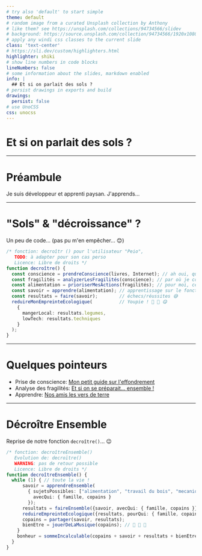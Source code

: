```yaml
---
# try also 'default' to start simple
theme: default
# random image from a curated Unsplash collection by Anthony
# like them? see https://unsplash.com/collections/94734566/slidev
# background: https://source.unsplash.com/collection/94734566/1920x1080
# apply any windi css classes to the current slide
class: 'text-center'
# https://sli.dev/custom/highlighters.html
highlighter: shiki
# show line numbers in code blocks
lineNumbers: false
# some information about the slides, markdown enabled
info: |
  ## Et si on parlait des sols ?
# persist drawings in exports and build
drawings:
  persist: false
# use UnoCSS
css: unocss
---
```


# Et si on parlait des sols ?


---

# Préambule

Je suis développeur et apprenti paysan. J'apprends...

---

# "Sols" & "décroissance" ?

<v-click>

Un peu de code... (pas pu m'en empêcher... 😊)

</v-click>

<v-click>

```ts {1-4|5|6|7|8|9|10-15|all}
/* fonction: decroîtr () pour l'utilisateur "Peio",
   TODO: à adapter pour son cas perso
   Licence: Libre de droits */
function decroître() {
  const conscience = prendreConscience(livres, Internet); // ah oui, quand même 😲...
  const fragilités = analyzerLesFragilités(conscience); // par où je commence ? 🤔
  const alimentation = prioriserMesActions(fragilités); // pour moi, ce sera l'alimentation 🥕 🥒
  const savoir = apprendre(alimentation); // apprentissage sur le fonctionnement des sols 🪱 🍂
  const resultats = faire(savoir);        // échecs/réussites 😅
  reduireMonEmpreinteEcologique(          // Youpie ! 🎉 🌳 😋
    { 
      mangerLocal: resultats.legumes,
      lowTech: resultats.techniques
    }
  ); 
}
```
</v-click>

---

# Quelques pointeurs

- Prise de conscience: [Mon petit guide sur l'effondrement](https://www.peio.dev/posts/guide-effondrement/)
- Analyse des fragilités: [Et si on se préparait… ensemble !](https://www.peio.dev/posts/si-on-se-preparait/)
- Apprendre: [Nos amis les vers de terre](https://www.peio.dev/posts/lombriciens/)

---

# Décroître Ensemble

<v-click>

Reprise de notre fonction `decroître()`... 😉

</v-click>

<v-click>

```ts {1-5|6|7-10|11|12|13|14|16|all}
/* fonction: decroîtreEnsemble()
   Evolution de: decroïtre()
   WARNING: pas de retour possible
   Licence: Libre de droits */
function decroîtreEnsemble() {
  while (1) { // toute la vie !
      savoir = apprendreEnsemble(
        { sujetsPossibles: ["alimentation", "travail du bois", "mecanique", "musique", ...],
          avecQui: { famille, copains }
        });
      resultats = faireEnsemble({savoir, avecQui: { famille, copains }});
      reduireEmpreinteEcologique({resultats, pourQui: { famille, copains }}); // Youpie ! 🎉 🌳 💯
      copains = partager(savoir, resultats);
      bienEtre = jouerDeLaMusique(copains); // 🎵 🎻 🎸
    }
    bonheur = sommeIncalculable(copains + savoir + resultats + bienEtre ); // 💓
  }
}
```

</v-click>
